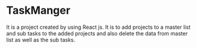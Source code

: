 # TaskManger
It is a project created by using React js. It is to add projects to a master list and sub tasks to the added projects and also delete the data from master list as well as the sub tasks.
